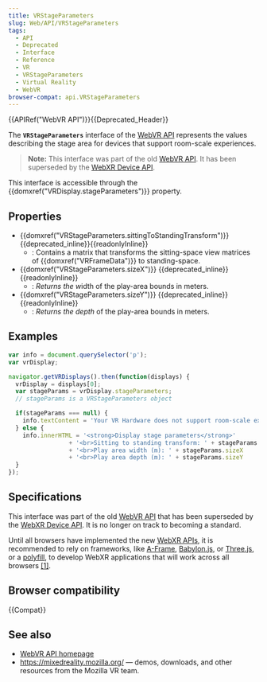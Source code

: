 ```yaml
---
title: VRStageParameters
slug: Web/API/VRStageParameters
tags:
  - API
  - Deprecated
  - Interface
  - Reference
  - VR
  - VRStageParameters
  - Virtual Reality
  - WebVR
browser-compat: api.VRStageParameters
---
```

{{APIRef("WebVR API")}}{{Deprecated_Header}}

The **`VRStageParameters`** interface of the [WebVR API](/en-US/docs/Web/API/WebVR_API) represents the values describing the stage area for devices that support room-scale experiences.

> **Note:** This interface was part of the old [WebVR API](https://immersive-web.github.io/webvr/spec/1.1/). It has been superseded by the [WebXR Device API](https://immersive-web.github.io/webxr/).

This interface is accessible through the {{domxref("VRDisplay.stageParameters")}} property.

## Properties

- {{domxref("VRStageParameters.sittingToStandingTransform")}} {{deprecated_inline}}{{readonlyInline}}
  - : Contains a matrix that transforms the sitting-space view matrices of {{domxref("VRFrameData")}} to standing-space.
- {{domxref("VRStageParameters.sizeX")}} {{deprecated_inline}}{{readonlyInline}}
  - : *Returns the w*idth of the play-area bounds in meters.
- {{domxref("VRStageParameters.sizeY")}} {{deprecated_inline}}{{readonlyInline}}
  - : _Returns the depth_ of the play-area bounds in meters.

## Examples

```js
var info = document.querySelector('p');
var vrDisplay;

navigator.getVRDisplays().then(function(displays) {
  vrDisplay = displays[0];
  var stageParams = vrDisplay.stageParameters;
  // stageParams is a VRStageParameters object

  if(stageParams === null) {
    info.textContent = 'Your VR Hardware does not support room-scale experiences.'
  } else {
    info.innerHTML = '<strong>Display stage parameters</strong>'
                 + '<br>Sitting to standing transform: ' + stageParams.sittingToStandingTransform
                 + '<br>Play area width (m): ' + stageParams.sizeX
                 + '<br>Play area depth (m): ' + stageParams.sizeY
  }
});
```

## Specifications

This interface was part of the old [WebVR API](https://immersive-web.github.io/webvr/spec/1.1/) that has been superseded by the [WebXR Device API](https://immersive-web.github.io/webxr/). It is no longer on track to becoming a standard.

Until all browsers have implemented the new [WebXR APIs](/en-US/docs/Web/API/WebXR_Device_API/Fundamentals), it is recommended to rely on frameworks, like [A-Frame](https://aframe.io/), [Babylon.js](https://www.babylonjs.com/), or [Three.js](https://threejs.org/), or a [polyfill](https://github.com/immersive-web/webxr-polyfill), to develop WebXR applications that will work across all browsers [\[1\]](https://developer.oculus.com/documentation/oculus-browser/browser-vr-xr/).

## Browser compatibility

{{Compat}}

## See also

- [WebVR API homepage](/en-US/docs/Web/API/WebVR_API)
- <https://mixedreality.mozilla.org/> — demos, downloads, and other resources from the Mozilla VR team.
